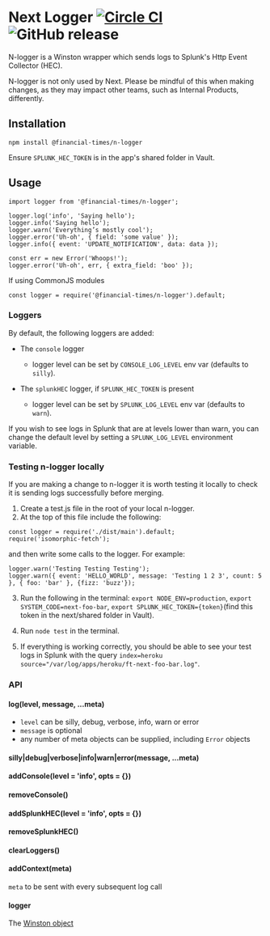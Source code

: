 # Next Logger [![Circle CI](https://circleci.com/gh/Financial-Times/n-logger.svg?style=svg)](https://circleci.com/gh/Financial-Times/n-logger) ![GitHub release](https://img.shields.io/github/release/Financial-Times/n-logger.svg?style=popout)

N-logger is a Winston wrapper which sends logs to Splunk's Http Event Collector (HEC).

N-logger is not only used by Next. Please be mindful of this when making changes, as they may impact other teams, such as Internal Products, differently.

## Installation
`npm install @financial-times/n-logger`

Ensure `SPLUNK_HEC_TOKEN` is in the app's shared folder in Vault.

## Usage

    import logger from '@financial-times/n-logger';

    logger.log('info', 'Saying hello');
    logger.info('Saying hello');
    logger.warn('Everything’s mostly cool');
    logger.error('Uh-oh', { field: 'some value' });
    logger.info({ event: 'UPDATE_NOTIFICATION', data: data });

    const err = new Error('Whoops!');
    logger.error('Uh-oh', err, { extra_field: 'boo' });

If using CommonJS modules

    const logger = require('@financial-times/n-logger').default;

### Loggers

By default, the following loggers are added:

  * The `console` logger
    * logger level can be set by `CONSOLE_LOG_LEVEL` env var (defaults to `silly`).


  * The `splunkHEC` logger, if `SPLUNK_HEC_TOKEN` is present
    * logger level can be set by `SPLUNK_LOG_LEVEL` env var (defaults to `warn`).

If you wish to see logs in Splunk that are at levels lower than warn, you can change the default level by setting a `SPLUNK_LOG_LEVEL` environment variable.

### Testing n-logger locally

If you are making a change to n-logger it is worth testing it locally to check it is sending logs successfully before merging.
1. Create a test.js file in the root of your local n-logger.
2. At the top of this file include the following:
```
const logger = require('./dist/main').default;
require('isomorphic-fetch');
```
and then write some calls to the logger. For example:
```
logger.warn('Testing Testing Testing');
logger.warn({ event: 'HELLO_WORLD', message: 'Testing 1 2 3', count: 5 }, { foo: 'bar' }, {fizz: 'buzz'});
```
3. Run the following in the terminal: `export NODE_ENV=production`, `export SYSTEM_CODE=next-foo-bar`, `export SPLUNK_HEC_TOKEN={token}`(find this token in the next/shared folder in Vault).

4. Run `node test` in the terminal.
5. If everything is working correctly, you should be able to see your test logs in Splunk with the query `index=heroku source="/var/log/apps/heroku/ft-next-foo-bar.log"`.

### API

#### log(level, message, ...meta)

 * `level` can be silly, debug, verbose, info, warn or error
 * `message` is optional
 * any number of meta objects can be supplied, including `Error` objects

#### silly|debug|verbose|info|warn|error(message, ...meta)

#### addConsole(level = 'info', opts = {})

#### removeConsole()

#### addSplunkHEC(level = 'info', opts = {})

#### removeSplunkHEC()

#### clearLoggers()

#### addContext(meta)
`meta` to be sent with every subsequent log call

#### logger

The [Winston object](https://github.com/winstonjs/winston)
